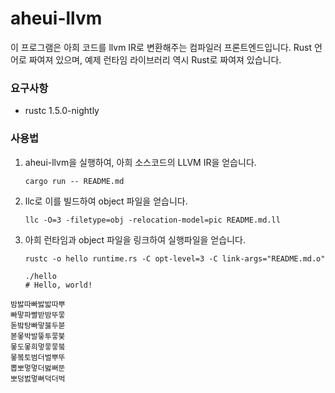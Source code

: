 aheui-llvm
========
이 프로그램은 아희 코드를 llvm IR로 변환해주는 컴파일러 프론트엔드입니다.
Rust 언어로 짜여져 있으며, 예제 런타임 라이브러리 역시 Rust로 짜여져 있습니다.

### 요구사항
* rustc 1.5.0-nightly

### 사용법
1.  aheui-llvm을 실행하여, 아희 소스코드의 LLVM IR을 얻습니다.
    ```
    cargo run -- README.md
    ```

1.  llc로 이를 빌드하여 object 파일을 얻습니다.
    ```
    llc -O=3 -filetype=obj -relocation-model=pic README.md.ll
    ```

1.  아희 런타임과 object 파일을 링크하여 실행파일을 얻습니다.
    ```
    rustc -o hello runtime.rs -C opt-level=3 -C link-args="README.md.o"

    ./hello
    # Hello, world!
    ```

```
밤밣따빠밣밟따뿌
빠맣파빨받밤뚜뭏
돋밬탕빠맣붏두붇
볻뫃박발뚷투뭏붖
뫃도뫃희멓뭏뭏붘
뫃봌토범더벌뿌뚜
뽑뽀멓멓더벓뻐뚠
뽀덩벐멓뻐덕더벅
```
